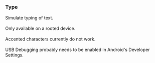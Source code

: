 ### Type

Simulate typing of text.\
\
Only available on a rooted device.\
\
Accented characters currently do not work.\
\
USB Debugging probably needs to be enabled in Android\'s Developer
Settings.
